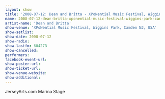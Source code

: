 ```yaml
---
layout: show
title: '2008-07-12: Dean and Britta - XPoNential Music Festival, Wiggins Park, Camden NJ, USA'
name: 2008-07-12-dean-britta-xponential-music-festival-wiggins-park-camden-nj-usa
artist-name: 'Dean and Britta'
show-venue: 'XPoNential Music Festival, Wiggins Park, Camden NJ, USA'
show-setlist: 
show-date: 2008-07-12
show-radio: 
show-lastfm: 604273
show-cancelled: 
performers: 
facebook-event-url: 
show-poster-url: 
show-ticket-url: 
show-venue-website: 
show-additional: 
---
```


JerseyArts.com Marina Stage